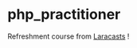 # php_practitioner

Refreshment course from [Laracasts](https://laracasts.com/series/php-for-beginners) !
